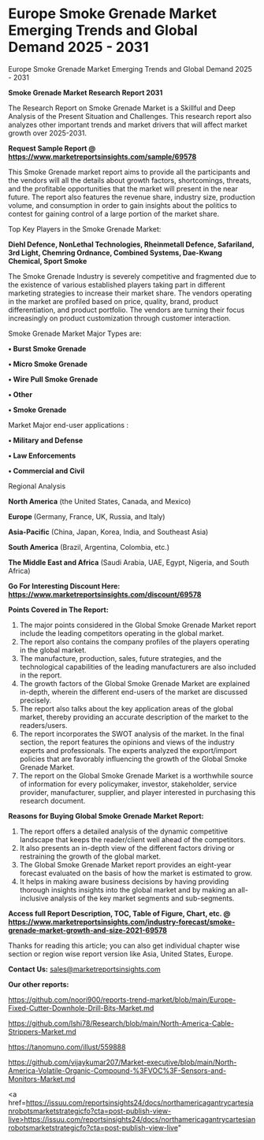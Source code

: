 # Europe Smoke Grenade Market Emerging Trends and Global Demand 2025 - 2031
Europe Smoke Grenade Market Emerging Trends and Global Demand 2025 - 2031

<strong>Smoke Grenade Market Research Report 2031</strong>

The Research Report on Smoke Grenade Market is a Skillful and Deep Analysis of the Present Situation and Challenges. This research report also analyzes other important trends and market drivers that will affect market growth over 2025-2031.

<strong>Request Sample Report @ <a href=https://www.marketreportsinsights.com/sample/69578>https://www.marketreportsinsights.com/sample/69578</a></strong>

This Smoke Grenade market report aims to provide all the participants and the vendors will all the details about growth factors, shortcomings, threats, and the profitable opportunities that the market will present in the near future. The report also features the revenue share, industry size, production volume, and consumption in order to gain insights about the politics to contest for gaining control of a large portion of the market share.

Top Key Players in the Smoke Grenade Market:

<strong>Diehl Defence, NonLethal Technologies, Rheinmetall Defence, Safariland, 3rd Light, Chemring Ordnance, Combined Systems, Dae-Kwang Chemical, Sport Smoke</strong>

The Smoke Grenade Industry is severely competitive and fragmented due to the existence of various established players taking part in different marketing strategies to increase their market share. The vendors operating in the market are profiled based on price, quality, brand, product differentiation, and product portfolio. The vendors are turning their focus increasingly on product customization through customer interaction.

Smoke Grenade Market Major Types are:

<strong>• Burst Smoke Grenade

• Micro Smoke Grenade

• Wire Pull Smoke Grenade

• Other

• Smoke Grenade</strong>

Market Major end-user applications :

<strong>• Military and Defense

• Law Enforcements

• Commercial and Civil</strong>

Regional Analysis

</u><strong><b>North America</b></strong> (the United States, Canada, and Mexico)

<strong><b>Europe </b></strong>(Germany, France, UK, Russia, and Italy)

<strong><b>Asia-Pacific</b></strong> (China, Japan, Korea, India, and Southeast Asia)

<strong><b>South America</b></strong> (Brazil, Argentina, Colombia, etc.)

<strong><b>The Middle East and Africa</b></strong> (Saudi Arabia, UAE, Egypt, Nigeria, and South Africa)

<strong>Go For Interesting Discount Here: <a href=https://www.marketreportsinsights.com/discount/69578>https://www.marketreportsinsights.com/discount/69578</a></strong>

<strong>Points Covered in The Report:</strong>
<ol>
  <li>The major points considered in the Global Smoke Grenade Market report include the leading competitors operating in the global market.</li>
  <li>The report also contains the company profiles of the players operating in the global market.</li>
  <li>The manufacture, production, sales, future strategies, and the technological capabilities of the leading manufacturers are also included in the report.</li>
  <li>The growth factors of the Global Smoke Grenade Market are explained in-depth, wherein the different end-users of the market are discussed precisely.</li>
  <li>The report also talks about the key application areas of the global market, thereby providing an accurate description of the market to the readers/users.</li>
  <li>The report incorporates the SWOT analysis of the market. In the final section, the report features the opinions and views of the industry experts and professionals. The experts analyzed the export/import policies that are favorably influencing the growth of the Global Smoke Grenade Market.</li>
  <li>The report on the Global Smoke Grenade Market is a worthwhile source of information for every policymaker, investor, stakeholder, service provider, manufacturer, supplier, and player interested in purchasing this research document.</li>
</ol>
<strong>Reasons for Buying Global Smoke Grenade Market Report:</strong>

<ol>
  <li>The report offers a detailed analysis of the dynamic competitive landscape that keeps the reader/client well ahead of the competitors.</li>
  <li>It also presents an in-depth view of the different factors driving or restraining the growth of the global market.</li>
  <li>The Global Smoke Grenade Market report provides an eight-year forecast evaluated on the basis of how the market is estimated to grow.</li>
  <li>It helps in making aware business decisions by having providing thorough insights insights into the global market and by making an all-inclusive analysis of the key market segments and sub-segments.</li>
</ol>
<strong>Access full Report Description, TOC, Table of Figure, Chart, etc. @ <a href=https://www.marketreportsinsights.com/industry-forecast/smoke-grenade-market-growth-and-size-2021-69578>https://www.marketreportsinsights.com/industry-forecast/smoke-grenade-market-growth-and-size-2021-69578</a></strong>


Thanks for reading this article; you can also get individual chapter wise section or region wise report version like Asia, United States, Europe.

<strong>Contact Us:</strong>
sales@marketreportsinsights.com

<strong>Our other reports:</strong>

<a href=https://github.com/noori900/reports-trend-market/blob/main/Europe-Fixed-Cutter-Downhole-Drill-Bits-Market.md>https://github.com/noori900/reports-trend-market/blob/main/Europe-Fixed-Cutter-Downhole-Drill-Bits-Market.md</a>

<a href=https://github.com/Ishi78/Research/blob/main/North-America-Cable-Strippers-Market.md>https://github.com/Ishi78/Research/blob/main/North-America-Cable-Strippers-Market.md</a>

<a href=https://tanomuno.com/illust/559888>https://tanomuno.com/illust/559888</a>

<a href=https://github.com/vijaykumar207/Market-executive/blob/main/North-America-Volatile-Organic-Compound-%3FVOC%3F-Sensors-and-Monitors-Market.md>https://github.com/vijaykumar207/Market-executive/blob/main/North-America-Volatile-Organic-Compound-%3FVOC%3F-Sensors-and-Monitors-Market.md</a>

<a href=https://issuu.com/reportsinsights24/docs/northamericagantrycartesianrobotsmarketstrategicfo?cta=post-publish-view-live>https://issuu.com/reportsinsights24/docs/northamericagantrycartesianrobotsmarketstrategicfo?cta=post-publish-view-live</a>"
